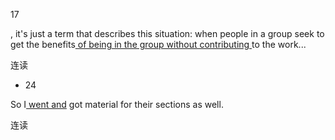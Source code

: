 17

, it's just a term that describes this situation: when people in a group seek to get the benefits<u> of being in the group without contributing </u>to the work...

连读

* 24

So I<u> went and</u> got material for their sections as well.

连读
